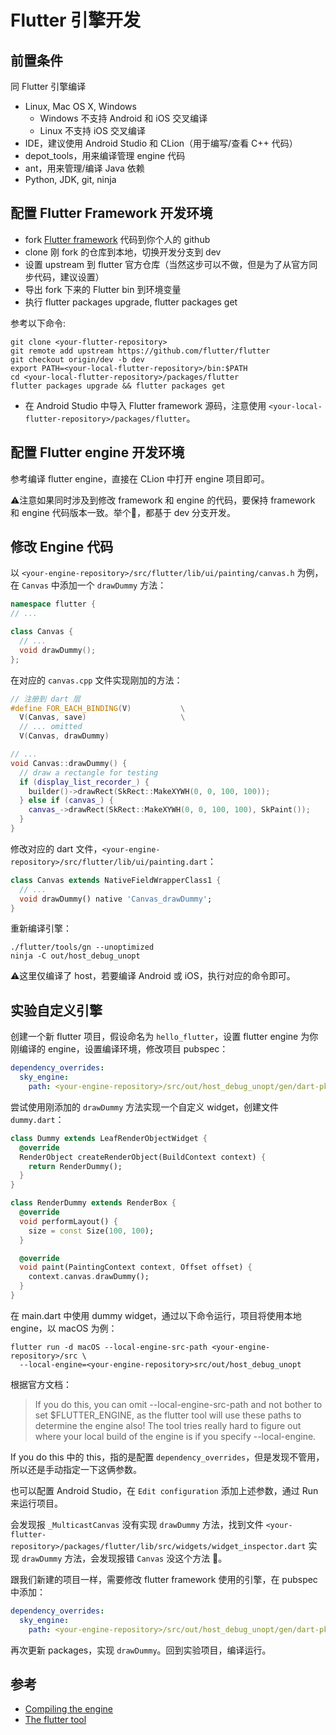 # Flutter 引擎开发

## 前置条件

同 Flutter 引擎编译

- Linux, Mac OS X, Windows
  - Windows 不支持 Android 和 iOS 交叉编译
  - Linux 不支持 iOS 交叉编译
- IDE，建议使用 Android Studio 和 CLion（用于编写/查看 C++ 代码）
- depot_tools，用来编译管理 engine 代码
- ant，用来管理/编译 Java 依赖
- Python, JDK, git, ninja

## 配置 Flutter Framework 开发环境

- fork [Flutter framework](https://github.com/flutter/flutter) 代码到你个人的 github
- clone 刚 fork 的仓库到本地，切换开发分支到 dev
- 设置 upstream 到 flutter 官方仓库（当然这步可以不做，但是为了从官方同步代码，建议设置）
- 导出 fork 下来的 Flutter bin 到环境变量
- 执行 flutter packages upgrade, flutter packages get

参考以下命令:

```shell
git clone <your-flutter-repository>
git remote add upstream https://github.com/flutter/flutter
git checkout origin/dev -b dev
export PATH=<your-local-flutter-repository>/bin:$PATH
cd <your-local-flutter-repository>/packages/flutter
flutter packages upgrade && flutter packages get
```

- 在 Android Studio 中导入 Flutter framework 源码，注意使用 `<your-local-flutter-repository>/packages/flutter`。

## 配置 Flutter engine 开发环境

参考编译 flutter engine，直接在 CLion 中打开 engine 项目即可。

⚠️注意如果同时涉及到修改 framework 和 engine 的代码，要保持 framework 和 engine 代码版本一致。举个🌰，都基于 dev 分支开发。

## 修改 Engine 代码

以 `<your-engine-repository>/src/flutter/lib/ui/painting/canvas.h` 为例，在 `Canvas` 中添加一个 `drawDummy` 方法：

```c++
namespace flutter {
// ...

class Canvas {
  // ...
  void drawDummy();
};
```

在对应的 `canvas.cpp` 文件实现刚加的方法：

```c++
// 注册到 dart 层
#define FOR_EACH_BINDING(V)           \
  V(Canvas, save)                     \
  // ... omitted
  V(Canvas, drawDummy)

// ...
void Canvas::drawDummy() {
  // draw a rectangle for testing
  if (display_list_recorder_) {
    builder()->drawRect(SkRect::MakeXYWH(0, 0, 100, 100));
  } else if (canvas_) {
    canvas_->drawRect(SkRect::MakeXYWH(0, 0, 100, 100), SkPaint());
  }
}
```

修改对应的 dart 文件，`<your-engine-repository>/src/flutter/lib/ui/painting.dart`：

```dart
class Canvas extends NativeFieldWrapperClass1 {
  // ...
  void drawDummy() native 'Canvas_drawDummy';
}
```

重新编译引擎：

```shell
./flutter/tools/gn --unoptimized
ninja -C out/host_debug_unopt
```

⚠️这里仅编译了 host，若要编译 Android 或 iOS，执行对应的命令即可。

## 实验自定义引擎

创建一个新 flutter 项目，假设命名为 `hello_flutter`，设置 flutter engine 为你刚编译的 engine，设置编译环境，修改项目 pubspec：

```yaml
dependency_overrides:
  sky_engine:
    path: <your-engine-repository>/src/out/host_debug_unopt/gen/dart-pkg/sky_engine
```

尝试使用刚添加的 `drawDummy` 方法实现一个自定义 widget，创建文件 `dummy.dart`：

```dart
class Dummy extends LeafRenderObjectWidget {
  @override
  RenderObject createRenderObject(BuildContext context) {
    return RenderDummy();
  }
}

class RenderDummy extends RenderBox {
  @override
  void performLayout() {
    size = const Size(100, 100);
  }

  @override
  void paint(PaintingContext context, Offset offset) {
    context.canvas.drawDummy();
  }
}
```

在 main.dart 中使用 dummy widget，通过以下命令运行，项目将使用本地 engine，以 macOS 为例：

```shell
flutter run -d macOS --local-engine-src-path <your-engine-repository>/src \
  --local-engine=<your-engine-repository>src/out/host_debug_unopt
```

根据官方文档：

> If you do this, you can omit --local-engine-src-path and not bother to set $FLUTTER_ENGINE, as the flutter tool will
> use these paths to determine the engine also! The tool tries really hard to figure out where your local build of the
> engine is if you specify --local-engine.

If you do this 中的 this，指的是配置 `dependency_overrides`，但是发现不管用，所以还是手动指定一下这俩参数。

也可以配置 Android Studio，在 `Edit configuration` 添加上述参数，通过 Run 来运行项目。

会发现报 `_MulticastCanvas` 没有实现 `drawDummy`
方法，找到文件 `<your-flutter-repository>/packages/flutter/lib/src/widgets/widget_inspector.dart` 实现 `drawDummy`
方法，会发现报错 `Canvas` 没这个方法 🤔。

跟我们新建的项目一样，需要修改 flutter framework 使用的引擎，在 pubspec 中添加：

```yaml
dependency_overrides:
  sky_engine:
    path: <your-engine-repository>/src/out/host_debug_unopt/gen/dart-pkg/sky_engine
```

再次更新 packages，实现 `drawDummy`。回到实验项目，编译运行。

## 参考

- [Compiling the engine](https://github.com/flutter/flutter/wiki/Compiling-the-engine)
- [The flutter tool](https://github.com/flutter/flutter/wiki/The-flutter-tool)
